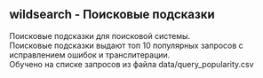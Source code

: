 ## wildsearch - Поисковые подсказки
Поисковые подсказки для поисковой системы.  
Поисковые подсказки выдают топ 10 популярных запросов с исправлением ошибок и транслитерации.   
Обучено на списке запросов из файла data/query_popularity.csv
